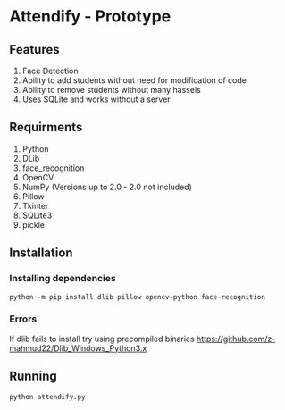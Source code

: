 # Attendify - Prototype
## Features
  1. Face Detection
  2. Ability to add students without need for modification of code
  3. Ability to remove students without many hassels
  4. Uses SQLite and works without a server
## Requirments
  1. Python
  1. DLib
  2. face_recognition
  3. OpenCV
  4. NumPy (Versions up to 2.0 - 2.0 not included)
  5. Pillow
  6. Tkinter
  7. SQLite3
  8. pickle
## Installation
  ### Installing dependencies
  `python -m pip install dlib pillow opencv-python face-recognition `
  ### Errors
  If dlib fails to install try using precompiled binaries
  https://github.com/z-mahmud22/Dlib_Windows_Python3.x
## Running
  `python attendify.py`  
